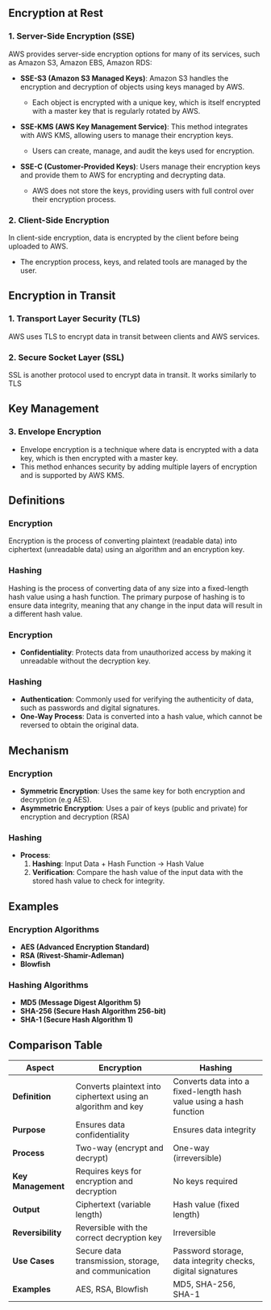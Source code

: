 
## **Encryption at Rest**

### **1. Server-Side Encryption (SSE)**
AWS provides server-side encryption options for many of its services, such as Amazon S3, Amazon EBS, Amazon RDS:

- **SSE-S3 (Amazon S3 Managed Keys)**: Amazon S3 handles the encryption and decryption of objects using keys managed by AWS. 
    - Each object is encrypted with a unique key, which is itself encrypted with a master key that is regularly rotated by AWS. 

- **SSE-KMS (AWS Key Management Service)**: This method integrates with AWS KMS, allowing users to manage their encryption keys. 
    - Users can create, manage, and audit the keys used for encryption.

- **SSE-C (Customer-Provided Keys)**: Users manage their encryption keys and provide them to AWS for encrypting and decrypting data. 
    - AWS does not store the keys, providing users with full control over their encryption process.

### **2. Client-Side Encryption**
In client-side encryption, data is encrypted by the client before being uploaded to AWS. 
- The encryption process, keys, and related tools are managed by the user.

## **Encryption in Transit**

### **1. Transport Layer Security (TLS)**
AWS uses TLS to encrypt data in transit between clients and AWS services.

### **2. Secure Socket Layer (SSL)**
SSL is another protocol used to encrypt data in transit. It works similarly to TLS

## **Key Management**

### **3. Envelope Encryption**
- Envelope encryption is a technique where data is encrypted with a data key, which is then encrypted with a master key. 
- This method enhances security by adding multiple layers of encryption and is supported by AWS KMS.



## **Definitions**

### **Encryption**
Encryption is the process of converting plaintext (readable data) into ciphertext (unreadable data) using an algorithm and an encryption key. 

### **Hashing**
Hashing is the process of converting data of any size into a fixed-length hash value using a hash function. The primary purpose of hashing is to ensure data integrity, meaning that any change in the input data will result in a different hash value.

### **Encryption**
- **Confidentiality**: Protects data from unauthorized access by making it unreadable without the decryption key.

### **Hashing**
- **Authentication**: Commonly used for verifying the authenticity of data, such as passwords and digital signatures.
- **One-Way Process**: Data is converted into a hash value, which cannot be reversed to obtain the original data.

## **Mechanism**

### **Encryption**
- **Symmetric Encryption**: Uses the same key for both encryption and decryption (e.g AES).
- **Asymmetric Encryption**: Uses a pair of keys (public and private) for encryption and decryption (RSA)

### **Hashing**
- **Process**: 
  1. **Hashing**: Input Data + Hash Function → Hash Value
  2. **Verification**: Compare the hash value of the input data with the stored hash value to check for integrity.

## **Examples**

### **Encryption Algorithms**
- **AES (Advanced Encryption Standard)**
- **RSA (Rivest-Shamir-Adleman)**
- **Blowfish**

### **Hashing Algorithms**
- **MD5 (Message Digest Algorithm 5)**
- **SHA-256 (Secure Hash Algorithm 256-bit)**
- **SHA-1 (Secure Hash Algorithm 1)**

## **Comparison Table**

| **Aspect**           | **Encryption**                                                                 | **Hashing**                                                                 |
|----------------------|--------------------------------------------------------------------------------|------------------------------------------------------------------------------|
| **Definition**       | Converts plaintext into ciphertext using an algorithm and key                  | Converts data into a fixed-length hash value using a hash function           |
| **Purpose**          | Ensures data confidentiality                                                   | Ensures data integrity                                                       |
| **Process**          | Two-way (encrypt and decrypt)                                                  | One-way (irreversible)                                                       |
| **Key Management**   | Requires keys for encryption and decryption                                    | No keys required                                                             |
| **Output**           | Ciphertext (variable length)                                                   | Hash value (fixed length)                                                    |
| **Reversibility**    | Reversible with the correct decryption key                                     | Irreversible                                                                 |
| **Use Cases**        | Secure data transmission, storage, and communication                           | Password storage, data integrity checks, digital signatures                  |
| **Examples**         | AES, RSA, Blowfish                                                             | MD5, SHA-256, SHA-1                                                          |


